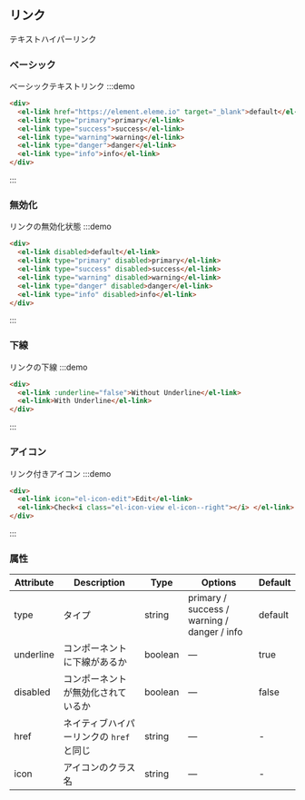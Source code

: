 ## リンク

テキストハイパーリンク

### ベーシック

ベーシックテキストリンク
:::demo

```html
<div>
  <el-link href="https://element.eleme.io" target="_blank">default</el-link>
  <el-link type="primary">primary</el-link>
  <el-link type="success">success</el-link>
  <el-link type="warning">warning</el-link>
  <el-link type="danger">danger</el-link>
  <el-link type="info">info</el-link>
</div>
```

:::

### 無効化

リンクの無効化状態
:::demo

```html
<div>
  <el-link disabled>default</el-link>
  <el-link type="primary" disabled>primary</el-link>
  <el-link type="success" disabled>success</el-link>
  <el-link type="warning" disabled>warning</el-link>
  <el-link type="danger" disabled>danger</el-link>
  <el-link type="info" disabled>info</el-link>
</div>
```

:::

### 下線

リンクの下線
:::demo

```html
<div>
  <el-link :underline="false">Without Underline</el-link>
  <el-link>With Underline</el-link>
</div>
```

:::

### アイコン

リンク付きアイコン
:::demo

```html
<div>
  <el-link icon="el-icon-edit">Edit</el-link>
  <el-link>Check<i class="el-icon-view el-icon--right"></i> </el-link>
</div>
```

:::

### 属性

| Attribute | Description                         | Type    | Options                                     | Default |
| --------- | ----------------------------------- | ------- | ------------------------------------------- | ------- |
| type      | タイプ                                | string  | primary / success / warning / danger / info | default |
| underline | コンポーネントに下線があるか | boolean | —                                           | true    |
| disabled  | コンポーネントが無効化されているか   | boolean | —                                           | false   |
| href      | ネイティブハイパーリンクの `href` と同じ   | string  | —                                           | -       |
| icon      | アイコンのクラス名                  | string  | —                                           | -       |
